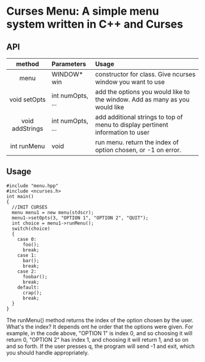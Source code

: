 # Curses Menu: A simple menu system written in C++ and Curses

## API

|method|Parameters|Usage|
|:----:|:-----|:----|
|menu|WINDOW* win|constructor for class. Give ncurses window you want to use|
|void setOpts|int numOpts, ...|add the options you would like to the window. Add as many as you would like|
|void addStrings|int numOpts, ...|add additional strings to top of menu to display pertinent information to user|
|int runMenu|void|run menu. return the index of option chosen, or -1 on error.|

## Usage
```
#include "menu.hpp"
#include <ncurses.h>
int main()
{
  //INIT CURSES 
  menu menu1 = new menu(stdscr);
  menu1->setOpts(3, "OPTION 1", "OPTION 2", "QUIT");
  int choice = menu1->runMenu();
  switch(choice)
  {
    case 0:
      foo();
      break;
    case 1:
      bar();
      break;
    case 2:
      foobar();
      break;
    default:
      crap();
      break;
  }
}
```
The runMenu() method returns the index of the option chosen by the user. What's the index? It depends ont he order that the options were given. For example, in the code above, "OPTION 1" is index 0, and so choosing it will return 0, "OPTION 2" has index 1, and choosing it will return 1, and so on and so forth. If the user presses q,  the program will send -1 and exit, which you should handle appropriately. 
